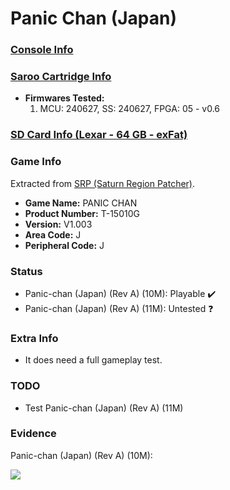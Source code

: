 # Panic Chan (Japan)

### [Console Info](../../../../Info/Consoles/VA13/README.md)

### [Saroo Cartridge Info](../../../../Info/Cartridges/RetroGameParadiseStore/1.32F/README.md)

- <b>Firmwares Tested:</b>
  1. MCU: 240627, SS: 240627, FPGA: 05 - v0.6

### [SD Card Info (Lexar - 64 GB - exFat)](../../../../Info/SdCards/Lexar/64GB/exfat/README.md)

### Game Info

Extracted from [SRP (Saturn Region Patcher)](https://segaxtreme.net/resources/saturn-region-patcher.81/download).

- <b>Game Name:</b> PANIC CHAN
- <b>Product Number:</b> T-15010G
- <b>Version:</b> V1.003
- <b>Area Code:</b> J
- <b>Peripheral Code:</b> J

### Status

- Panic-chan (Japan) (Rev A) (10M): Playable :heavy_check_mark:
- Panic-chan (Japan) (Rev A) (11M): Untested :question:

### Extra Info

- It does need a full gameplay test.

### TODO

- Test Panic-chan (Japan) (Rev A) (11M)

### Evidence

Panic-chan (Japan) (Rev A) (10M):

[![](https://img.youtube.com/vi/pQjcn3SKOK8/0.jpg)](https://www.youtube.com/watch?v=pQjcn3SKOK8)
